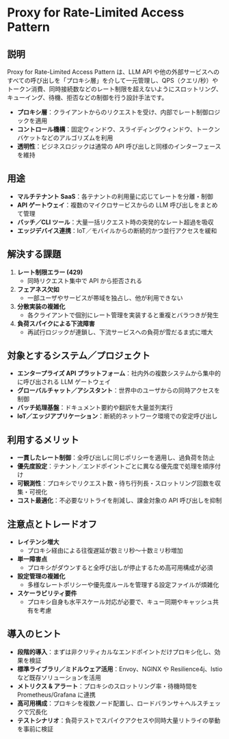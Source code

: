 # Proxy for Rate-Limited Access Pattern

## 説明  
Proxy for Rate-Limited Access Pattern は、LLM API や他の外部サービスへのすべての呼び出しを「プロキシ層」を介して一元管理し、QPS（クエリ/秒）やトークン消費、同時接続数などのレート制限を超えないようにスロットリング、キューイング、待機、拒否などの制御を行う設計手法です。  
- **プロキシ層**：クライアントからのリクエストを受け、内部でレート制御ロジックを適用  
- **コントロール機構**：固定ウィンドウ、スライディングウィンドウ、トークンバケットなどのアルゴリズムを利用  
- **透明性**：ビジネスロジックは通常の API 呼び出しと同様のインターフェースを維持

## 用途  
- **マルチテナント SaaS**：各テナントの利用量に応じてレートを分離・制御  
- **API ゲートウェイ**：複数のマイクロサービスからの LLM 呼び出しをまとめて管理  
- **バッチ／CLI ツール**：大量一括リクエスト時の突発的なレート超過を吸収  
- **エッジデバイス連携**：IoT／モバイルからの断続的かつ並行アクセスを緩和

## 解決する課題  
1. **レート制限エラー (429)**  
   - 同時リクエスト集中で API から拒否される  
2. **フェアネス欠如**  
   - 一部ユーザやサービスが帯域を独占し、他が利用できない  
3. **分散実装の複雑化**  
   - 各クライアントで個別にレート管理を実装すると重複とバラつきが発生  
4. **負荷スパイクによる下流障害**  
   - 再試行ロジックが連鎖し、下流サービスへの負荷が雪だるま式に増大

## 対象とするシステム／プロジェクト  
- **エンタープライズ API プラットフォーム**：社内外の複数システムから集中的に呼び出される LLM ゲートウェイ  
- **グローバルチャット／アシスタント**：世界中のユーザからの同時アクセスを制御  
- **バッチ処理基盤**：ドキュメント要約や翻訳を大量並列実行  
- **IoT／エッジアプリケーション**：断続的ネットワーク環境での安定呼び出し

## 利用するメリット  
- **一貫したレート制御**：全呼び出しに同じポリシーを適用し、過負荷を防止  
- **優先度設定**：テナント／エンドポイントごとに異なる優先度で処理を順序付け  
- **可観測性**：プロキシでリクエスト数・待ち行列長・スロットリング回数を収集・可視化  
- **コスト最適化**：不必要なリトライを削減し、課金対象の API 呼び出しを抑制

## 注意点とトレードオフ  
- **レイテンシ増大**  
  - プロキシ経由による往復遅延が数ミリ秒〜十数ミリ秒増加  
- **単一障害点**  
  - プロキシがダウンすると全呼び出しが停止するため高可用構成が必須  
- **設定管理の複雑化**  
  - 多様なレートポリシーや優先度ルールを管理する設定ファイルが煩雑化  
- **スケーラビリティ要件**  
  - プロキシ自身も水平スケール対応が必要で、キュー同期やキャッシュ共有を考慮

## 導入のヒント  
- **段階的導入**：まずは非クリティカルなエンドポイントだけプロキシ化し、効果を検証  
- **標準ライブラリ／ミドルウェア活用**：Envoy、NGINX や Resilience4j、Istio など既存ソリューションを活用  
- **メトリクス & アラート**：プロキシのスロットリング率・待機時間を Prometheus/Grafana に連携  
- **高可用構成**：プロキシを複数ノード配置し、ロードバランサ＋ヘルスチェックで冗長化  
- **テストシナリオ**：負荷テストでスパイクアクセスや同時大量リトライの挙動を事前に検証  

